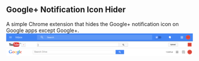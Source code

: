 ## Google+ Notification Icon Hider

A simple Chrome extension that hides the Google+ notification icon on Google apps except Google+.
<img src="show.png">
